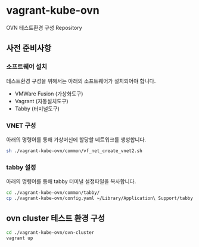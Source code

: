 # vagrant-kube-ovn
OVN 테스트환경 구성 Repository

## 사전 준비사항

### 소프트웨어 설치
테스트환경 구성을 위해서는 아래의 소프트웨어가 설치되어야 합니다.
- VMWare Fusion (가상화도구)
- Vagrant (자동설치도구)
- Tabby (터미널도구)

### VNET 구성
아래의 명령어를 통해 가상머신에 할당할 네트워크를 생성합니다.

```bash
sh ./vagrant-kube-ovn/common/vf_net_create_vnet2.sh
```

### tabby 설정
아래의 명령어를 통해 tabby 터미널 설정파일을 복사합니다.

```bash
cd ./vagrant-kube-ovn/common/tabby/
cp ./vagrant-kube-ovn/config.yaml ~/Library/Application\ Support/tabby
```

## ovn cluster 테스트 환경 구성

```bash
cd ./vagrant-kube-ovn/ovn-cluster
vagrant up
```